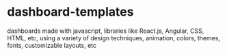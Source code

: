 # dashboard-templates
dashboards made with javascript, libraries like React.js, Angular, CSS, HTML, etc, using a variety of design techniques, animation, colors, themes, fonts, customizable layouts, etc
